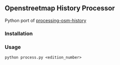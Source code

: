 ## Openstreetmap History Processor
Python port of [processing-osm-history](https://github.com/Rub21/processing-osm-history/)

### Installation

### Usage
```python process.py <edition_number>```